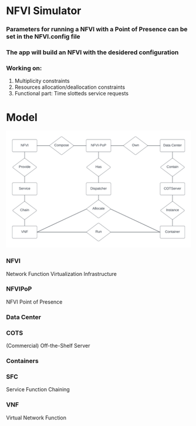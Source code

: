 # NFVI Simulator
### Parameters for running a NFVI with a Point of Presence can be set in the NFVI.config file
### The app will build an NFVI with the desidered configuration

### Working on: 
1. Multiplicity constraints
2. Resources allocation/deallocation constraints
3. Functional part: Time slotteds service requests 

# Model
![Alt text](./res/NFVI%20Model.png)
### NFVI
Network Function Virtualization Infrastructure

### NFVIPoP
NFVI Point of Presence

### Data Center

### COTS
(Commercial) Off-the-Shelf Server

### Containers

### SFC
Service Function Chaining

### VNF
Virtual Network Function

